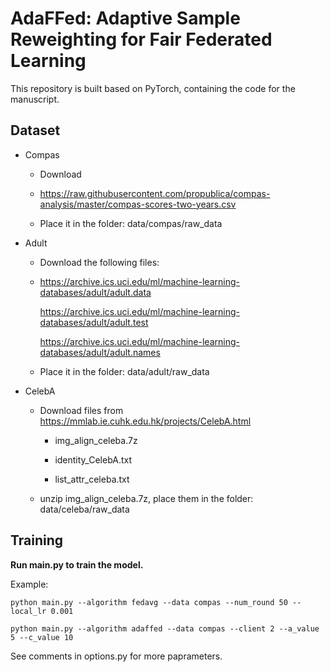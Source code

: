 # AdaFFed: Adaptive Sample Reweighting for Fair Federated Learning

This repository is built based on PyTorch, containing the code for the manuscript.

## Dataset

- Compas
  
  - Download 
  
  - https://raw.githubusercontent.com/propublica/compas-analysis/master/compas-scores-two-years.csv
  
  - Place it in the folder: data/compas/raw_data

- Adult
  
  - Download the following files:
  
  - https://archive.ics.uci.edu/ml/machine-learning-databases/adult/adult.data
    
    https://archive.ics.uci.edu/ml/machine-learning-databases/adult/adult.test
    
    https://archive.ics.uci.edu/ml/machine-learning-databases/adult/adult.names
  
  - Place it in the folder: data/adult/raw_data

- CelebA
  
  - Download files from https://mmlab.ie.cuhk.edu.hk/projects/CelebA.html
    
    - img_align_celeba.7z
    
    - identity_CelebA.txt
    
    - list_attr_celeba.txt
  
  - unzip img_align_celeba.7z, place them in the folder: data/celeba/raw_data

## Training

**Run main.py to train the model.**

Example:

```
python main.py --algorithm fedavg --data compas --num_round 50 --local_lr 0.001

python main.py --algorithm adaffed --data compas --client 2 --a_value 5 --c_value 10 
```

See comments in options.py for more paprameters.
